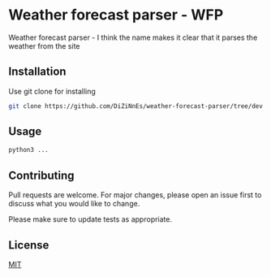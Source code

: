 # Weather forecast parser - WFP

Weather forecast parser - I think the name makes it clear that it parses the weather from the site

## Installation

Use git clone for installing

```bash
git clone https://github.com/DiZiNnEs/weather-forecast-parser/tree/dev
```

## Usage

```python
python3 ...
```

## Contributing
Pull requests are welcome. For major changes, please open an issue first to discuss what you would like to change.

Please make sure to update tests as appropriate.

## License
[MIT](https://choosealicense.com/licenses/mit/)